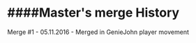 

####Master's merge History
============================

Merge #1 - 05.11.2016 - Merged in GenieJohn player movement